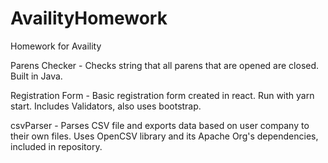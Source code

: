 # AvailityHomework
Homework for Availity

Parens Checker - Checks string that all parens that are opened are closed. Built in Java.

Registration Form - Basic registration form created in react. Run with yarn start. Includes Validators, also uses bootstrap.

csvParser - Parses CSV file and exports data based on user company to their own files. Uses OpenCSV library and its Apache Org's dependencies, included in repository.